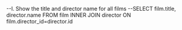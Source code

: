 --I. Show the title and director name for all films
--SELECT film.title, director.name FROM film INNER JOIN director ON film.director_id=director.id